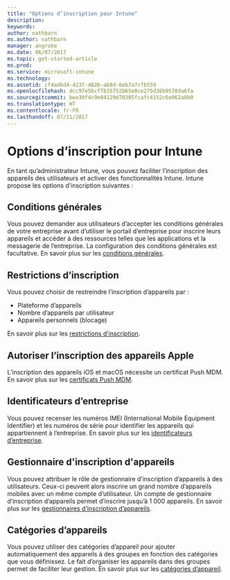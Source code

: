 ```yaml
---
title: "Options d’inscription pour Intune"
description: 
keywords: 
author: nathbarn
ms.author: nathbarn
manager: angrobe
ms.date: 06/07/2017
ms.topic: get-started-article
ms.prod: 
ms.service: microsoft-intune
ms.technology: 
ms.assetid: cf4ad6d4-423f-4826-ab8d-6eb7a7cfb559
ms.openlocfilehash: dcc97e5bcffb35752b65e8ce275d38b9578da6fa
ms.sourcegitcommit: bee30f4c9e04129d70305fcafc4152c6e062a8b0
ms.translationtype: HT
ms.contentlocale: fr-FR
ms.lasthandoff: 07/11/2017
---
```

# <a name="enrollment-options-for-intune"></a>Options d’inscription pour Intune

En tant qu’administrateur Intune, vous pouvez faciliter l’inscription des appareils des utilisateurs et activer des fonctionnalités Intune.  Intune propose les options d’inscription suivantes :

## <a name="terms-and-conditions"></a>Conditions générales

Vous pouvez demander aux utilisateurs d’accepter les conditions générales de votre entreprise avant d’utiliser le portail d’entreprise pour inscrire leurs appareils et accéder à des ressources telles que les applications et la messagerie de l’entreprise. La configuration des conditions générales est facultative. En savoir plus sur les [conditions générales](terms-and-conditions-create.md).

## <a name="enrollment-restrictions"></a>Restrictions d’inscription

Vous pouvez choisir de restreindre l’inscription d’appareils par :
- Plateforme d’appareils
- Nombre d’appareils par utilisateur
- Appareils personnels (blocage)

En savoir plus sur les [restrictions d’inscription](enrollment-restrictions-set.md).

## <a name="enable-apple-device-enrollment"></a>Autoriser l’inscription des appareils Apple

L’inscription des appareils iOS et macOS nécessite un certificat Push MDM. En savoir plus sur les [certificats Push MDM](apple-mdm-push-certificate-get.md).

## <a name="corporate-identifiers"></a>Identificateurs d’entreprise

Vous pouvez recenser les numéros IMEI (International Mobile Equipment Identifier) et les numéros de série pour identifier les appareils qui appartiennent à l’entreprise. En savoir plus sur les [identificateurs d’entreprise](corporate-identifiers-add.md).

## <a name="device-enrollment-manager"></a>Gestionnaire d'inscription d'appareils
Vous pouvez attribuer le rôle de gestionnaire d’inscription d’appareils à des utilisateurs.  Ceux-ci peuvent alors inscrire un grand nombre d’appareils mobiles avec un même compte d’utilisateur. Un compte de gestionnaire d’inscription d’appareils permet d’inscrire jusqu’à 1 000 appareils. En savoir plus sur les [gestionnaires d’inscription d’appareils](device-enrollment-manager-enroll.md).

## <a name="device-categories"></a>Catégories d’appareils

Vous pouvez utiliser des catégories d’appareil pour ajouter automatiquement des appareils à des groupes en fonction des catégories que vous définissez. Le fait d’organiser les appareils dans des groupes permet de faciliter leur gestion. En savoir plus sur les [catégories d’appareil](device-group-mapping.md).
